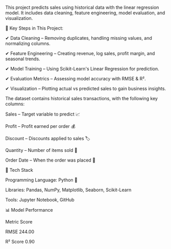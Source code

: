 This project predicts sales using historical data with the linear regression model. It includes data cleaning, feature engineering, model evaluation, and visualization.

📌 Key Steps in This Project:

✔ Data Cleaning – Removing duplicates, handling missing values, and normalizing columns.

✔ Feature Engineering – Creating revenue, log sales, profit margin, and seasonal trends.

✔ Model Training – Using Scikit-Learn's Linear Regression for prediction.

✔ Evaluation Metrics – Assessing model accuracy with RMSE & R².

✔ Visualization – Plotting actual vs predicted sales to gain business insights.

The dataset contains historical sales transactions, with the following key columns:

Sales – Target variable to predict 📈

Profit – Profit earned per order 💰

Discount – Discounts applied to sales 🏷️

Quantity – Number of items sold 🛒

Order Date – When the order was placed 📅

🚀 Tech Stack

Programming Language: Python 🐍

Libraries: Pandas, NumPy, Matplotlib, Seaborn, Scikit-Learn

Tools: Jupyter Notebook, GitHub

📊 Model Performance

Metric	Score

RMSE	244.00

R² Score	0.90
